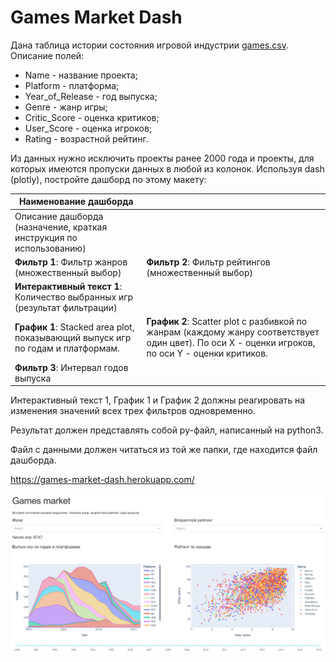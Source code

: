 # Games Market Dash

Дана таблица истории состояния игровой индустрии [ games.csv](./games.csv). Описание полей:

*   Name - название проекта;
*   Platform - платформа;
*   Year_of_Release - год выпуска;
*   Genre - жанр игры;
*   Critic_Score - оценка критиков;
*   User_Score - оценка игроков;
*   Rating - возрастной рейтинг.

Из данных нужно исключить проекты ранее 2000 года и проекты, для которых имеются пропуски данных в любой из колонок. Используя dash (plotly), постройте дашборд по этому макету:

| Наименование дашборда                                        |                                                              |
| ------------------------------------------------------------ | ------------------------------------------------------------ |
| Описание дашборда (назначение, краткая инструкция по использованию) |                                                              |
| **Фильтр 1**: Фильтр жанров (множественный выбор)            | **Фильтр 2**: Фильтр рейтингов (множественный выбор)         |
| **Интерактивный текст 1**: Количество выбранных игр (результат фильтрации) |                                                              |
| **График 1**: Stacked area plot, показывающий выпуск игр по годам и платформам. | **График 2**: Scatter plot с разбивкой по жанрам (каждому жанру соответствует один цвет). По оси X - оценки игроков, по оси Y - оценки критиков. |
| **Фильтр 3**: Интервал годов выпуска                         |                                                              |

Интерактивный текст 1, График 1 и График 2 должны реагировать на изменения значений всех трех фильтров одновременно.

Результат должен представлять собой py-файл, написанный на python3.

Файл с данными должен читаться из той же папки, где находится файл дашборда.

https://games-market-dash.herokuapp.com/

![](games-market-dash.png)